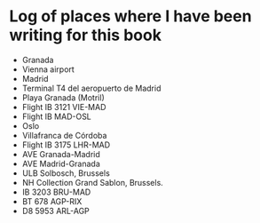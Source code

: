 # Log of places where I have been writing for this book

* Granada
* Vienna airport
* Madrid
* Terminal T4 del aeropuerto de Madrid
* Playa Granada (Motril)
* Flight IB 3121 VIE-MAD
* Flight IB MAD-OSL
* Oslo
* Villafranca de Córdoba
* Flight IB 3175 LHR-MAD
* AVE Granada-Madrid
* AVE Madrid-Granada
* ULB Solbosch, Brussels
* NH Collection Grand Sablon, Brussels.
* IB 3203 BRU-MAD
* BT 678 AGP-RIX
* D8 5953 ARL-AGP
